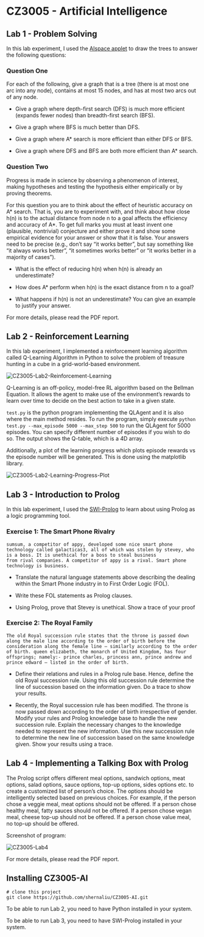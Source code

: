 
# CZ3005 - Artificial Intelligence

## Lab 1 - Problem Solving

In this lab experiment, I used the [AIspace applet](http://www.aispace.org/search/) to draw the trees to answer the following questions:

### Question One

For each of the following, give a graph that is a tree (there is at most one arc into any node), contains at most 15 nodes, and has at most two arcs out of any node.

* Give a graph where depth-first search (DFS) is much more efficient (expands fewer nodes) than breadth-first search (BFS).

* Give a graph where BFS is much better than DFS.

* Give a graph where A* search is more efficient than either DFS or BFS.

* Give a graph where DFS and BFS are both more efficient than A* search.

### Question Two

Progress is made in science by observing a phenomenon of interest, making hypotheses and testing the hypothesis either empirically or by proving theorems.

For this question you are to think about the effect of heuristic accuracy on A* search. That is, you are to experiment with, and think about how close h(n) is to the actual distance from node n to a goal affects the efficiency and accuracy of A*. To get full marks you must at least invent one (plausible, nontrivial) conjecture and either prove it and show some empirical evidence for your answer or show that it is false. Your answers need to be precise (e.g., don’t say “it works better”, but say something like “it always works better”, “it sometimes works better” or “it works better in a majority of cases”).

* What is the effect of reducing h(n) when h(n) is already an underestimate?

* How does A* perform when h(n) is the exact distance from n to a goal?

* What happens if h(n) is not an underestimate? You can give an example to justify your answer.

For more details, please read the PDF report.

## Lab 2 - Reinforcement Learning

In this lab experiment, I implemented a reinforcement learning algorithm called Q-Learning Algorithm in Python to solve the problem of treasure hunting in a cube in a grid-world-based environment.

![CZ3005-Lab2-Reinforcement-Learning](https://res.cloudinary.com/shernaliu/image/upload/v1603092633/github-never-delete/cz3005-ai-lab2.png)

Q-Learning is an off-policy, model-free RL algorithm based on the Bellman Equation. It allows the agent to make use of the environment’s rewards to learn over time to decide on the best action to take in a given state.

`test.py` is the python program implementing the QLAgent and it is also where the main method resides.
To run the program, simply execute `python test.py --max_episode 5000 --max_step 500` to run the QLAgent for 5000 episodes.
You can specify different number of episodes if you wish to do so. The output shows the Q-table, which is a 4D array.

Additionally, a plot of the learning progress which plots episode rewards vs the episode number will be generated. 
This is done using the matplotlib library.

![CZ3005-Lab2-Learning-Progress-Plot](https://res.cloudinary.com/shernaliu/image/upload/v1603092634/github-never-delete/Learning_Progress_Plot.png)

## Lab 3 - Introduction to Prolog

In this lab experiment, I used the [SWI-Prolog]( http://www.swi-prolog.org/) to learn about using Prolog as a logic programming tool.

### Exercise 1: The Smart Phone Rivalry

```
sumsum, a competitor of appy, developed some nice smart phone technology called galacticas3, all of which was stolen by stevey, who is a boss. It is unethical for a boss to steal business
from rival companies. A competitor of appy is a rival. Smart phone technology is business.
```
* Translate the natural language statements above describing the dealing within the Smart Phone industry in to First Order Logic (FOL).

* Write these FOL statements as Prolog clauses.

* Using Prolog, prove that Stevey is unethical. Show a trace of your proof

### Exercise 2: The Royal Family

``` 
The old Royal succession rule states that the throne is passed down along the male line according to the order of birth before the consideration along the female line – similarly according to the order of birth. queen elizabeth, the monarch of United Kingdom, has four offsprings; namely:- prince charles, princess ann, prince andrew and prince edward – listed in the order of birth.
```

* Define their relations and rules in a Prolog rule base. Hence, define the old Royal succession rule. 
Using this old succession rule determine the line of succession based on the information given. Do a trace to show your results.


* Recently, the Royal succession rule has been modified. 
The throne is now passed down according to the order of birth irrespective of gender. 
Modify your rules and Prolog knowledge base to handle the new succession rule. 
Explain the necessary changes to the knowledge needed to represent the new information. 
Use this new succession rule to determine the new line of succession based on the same knowledge given. 
Show your results using a trace.

## Lab 4 - Implementing a Talking Box with Prolog

The Prolog script offers different meal options, sandwich options, meat options, salad options,
sauce options, top-up options, sides options etc. to create a customized list of person’s choice. The
options should be intelligently selected based on previous choices. For example, if the person chose
a veggie meal, meat options should not be offered. If a person chose healthy meal, fatty sauces
should not be offered. If a person chose vegan meal, cheese top-up should not be offered. If a
person chose value meal, no top-up should be offered.

Screenshot of program:

![CZ3005-Lab4](https://res.cloudinary.com/shernaliu/image/upload/v1606898187/github-never-delete/CZ3005-LAB4.png)

For more details, please read the PDF report.


## Installing CZ3005-AI

```
# clone this project
git clone https://github.com/shernaliu/CZ3005-AI.git
```

To be able to run Lab 2, you need to have Python installed in your system.

To be able to run Lab 3, you need to have SWI-Prolog installed in your system.

